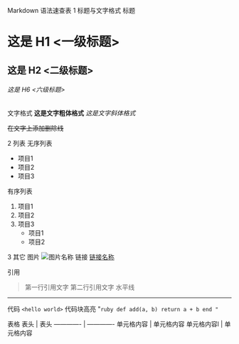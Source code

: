 Markdown 语法速查表
1 标题与文字格式
标题
# 这是 H1 <一级标题>
## 这是 H2 <二级标题>
###### 这是 H6 <六级标题>

文字格式
**这是文字粗体格式**
*这是文字斜体格式*

~~在文字上添加删除线~~

2 列表
无序列表
* 项目1
* 项目2
* 项目3

有序列表
1. 项目1
2. 项目2
3. 项目3
   * 项目1
   * 项目2


3 其它
图片
![图片名称](http://gitcafe.com/image.png)
链接
[链接名称](http://gitcafe.com)

引用
> 第一行引用文字
> 第二行引用文字
水平线
***
代码
`<hello world>`
代码块高亮
"`ruby
  def add(a, b)
    return a + b
  end
"`

表格
  表头  | 表头
  ————- | ————-
 单元格内容  | 单元格内容
 单元格内容l  | 单元格内容

